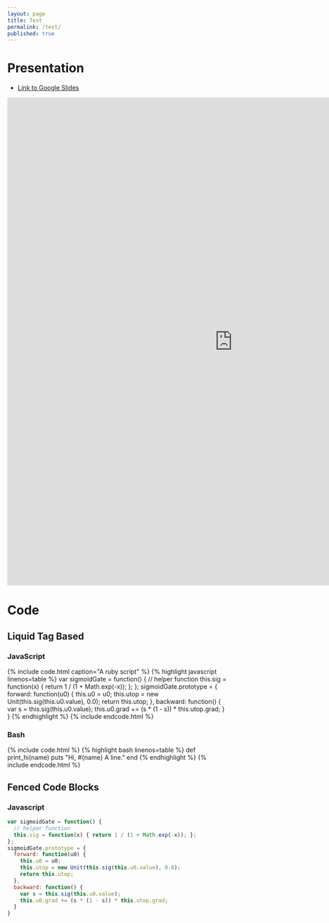 ```yaml
---
layout: page
title: Test
permalink: /test/
published: true
---
```


# Presentation
- [Link to Google Slides](https://docs.google.com/presentation/d/e/2PACX-1vSnRWlYCYhHttURB1ZHugpTm2X2rc36oPuMAp-iNXJO55WLyjqHLdFVlvh1Kg5Pi-IBlF26PeAyW3kb/pub?start=false&loop=false&delayms=3000)

<iframe src="https://docs.google.com/presentation/d/e/2PACX-1vSnRWlYCYhHttURB1ZHugpTm2X2rc36oPuMAp-iNXJO55WLyjqHLdFVlvh1Kg5Pi-IBlF26PeAyW3kb/embed?start=false&loop=false&delayms=60000" frameborder="0" width="1024" height="1109" allowfullscreen="true" mozallowfullscreen="true" webkitallowfullscreen="true"></iframe>

# Code

## Liquid Tag Based

### JavaScript
{% include code.html caption="A ruby script" %}
{% highlight javascript linenos=table %}
var sigmoidGate = function() {
  // helper function
  this.sig = function(x) { return 1 / (1 + Math.exp(-x)); };
};
sigmoidGate.prototype = {
  forward: function(u0) {
    this.u0 = u0;
    this.utop = new Unit(this.sig(this.u0.value), 0.0);
    return this.utop;
  },
  backward: function() {
    var s = this.sig(this.u0.value);
    this.u0.grad += (s * (1 - s)) * this.utop.grad;
  }
}
{% endhighlight %}
{% include endcode.html %}

### Bash
{% include code.html %}
{% highlight bash linenos=table %}
def print_hi(name)
  puts "Hi, #{name} A line."
end
{% endhighlight %}
{% include endcode.html %}

## Fenced Code Blocks

### Javascript

```javascript
var sigmoidGate = function() { 
  // helper function
  this.sig = function(x) { return 1 / (1 + Math.exp(-x)); };
};
sigmoidGate.prototype = {
  forward: function(u0) {
    this.u0 = u0;
    this.utop = new Unit(this.sig(this.u0.value), 0.0);
    return this.utop;
  },
  backward: function() {
    var s = this.sig(this.u0.value);
    this.u0.grad += (s * (1 - s)) * this.utop.grad;
  }
}
```
